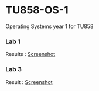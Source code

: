 # TU858-OS-1
Operating Systems year 1 for TU858

### Lab 1

Results : [Screenshot](https://github.com/Yan-Sav/TU858-OS-1/blob/test-branch/Operating%20Systems%20code%20space%20screenshot.png)

### Lab 3

Result : [Screenshot](https://github.com/Yan-Sav/TU858-OS-1/blob/test-branch/OS%20assignment%20q3%20lab3%20part1.png)
